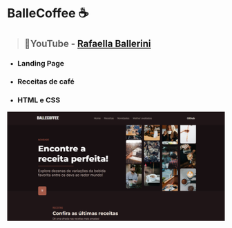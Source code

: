 # BalleCoffee ☕
> ## 📍YouTube - [Rafaella Ballerini](https://youtu.be/Lx_YsoMgP40?si=Xt_sh2ggBv5t4Oaf)
*  ### Landing Page
* ### Receitas de café
* ### HTML e CSS

![Home page](assets/ballecoffee-landing-page.png)

